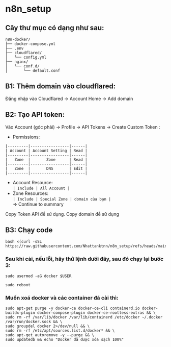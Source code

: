 # n8n_setup
## Cây thư mục có dạng như sau:

```
n8n-docker/
├── docker-compose.yml
├── .env
├── cloudflared/
│   └── config.yml
├── nginx/
│   └── conf.d/
│       └── default.conf
```

## B1: Thêm domain vào cloudflared: 
Đăng nhập vào Cloudflared -> Account Home -> Add domain
## B2: Tạo API token:
Vào Account (góc phải) -> Profile -> API Tokens -> Create Custom Token :
- Permissions:

```
|---------|-----------------|------|
| Account | Account Setting | Read |
|---------|-----------------|------|
|   Zone  |       Zone      | Read |
|---------|-----------------|------|
|   Zone  |       DNS       | Edit |
|---------|-----------------|------|
```

- Account Resource:  
`| Include | All Account |`
- Zone Resources:  
`| Include | Special Zone | domain của bạn |`  
=> Continue to summary

Copy Token API để sử dụng.
Copy domain để sử dụng

## B3: Chạy code
```
bash <(curl -sSL https://raw.githubusercontent.com/Nhattanktnn/n8n_setup/refs/heads/main/setup/setup.sh)
```
### Sau khi cài, nếu lỗi, hãy thử lệnh dưới đây, sau đó chạy lại bước 3:
```
sudo usermod -aG docker $USER
```
```
sudo reboot
```
### Muốn xoá docker và các container đã cài thì:
```
sudo apt-get purge -y docker-ce docker-ce-cli containerd.io docker-buildx-plugin docker-compose-plugin docker-ce-rootless-extras && \
sudo rm -rf /var/lib/docker /var/lib/containerd /etc/docker ~/.docker /var/run/docker.sock && \
sudo groupdel docker 2>/dev/null && \
sudo rm -rf /etc/apt/sources.list.d/docker* && \
sudo apt-get autoremove -y --purge && \
sudo updatedb && echo "Docker đã được xóa sạch 100%"
```
